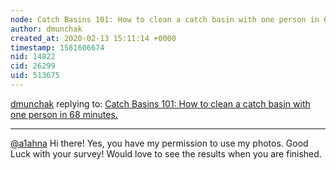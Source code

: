 ```yaml
---
node: Catch Basins 101: How to clean a catch basin with one person in 68 minutes.
author: dmunchak
created_at: 2020-02-13 15:11:14 +0000
timestamp: 1581606674
nid: 14822
cid: 26299
uid: 513675
---
```




[dmunchak](../profile/dmunchak) replying to: [Catch Basins 101: How to clean a catch basin with one person in 68 minutes.](../notes/dmunchak/09-02-2017/catch-basins-101)

----
[@a1ahna](/profile/a1ahna) 
Hi there!  Yes, you have my permission to use my photos. Good Luck with your survey! Would love to see the results when you are finished.